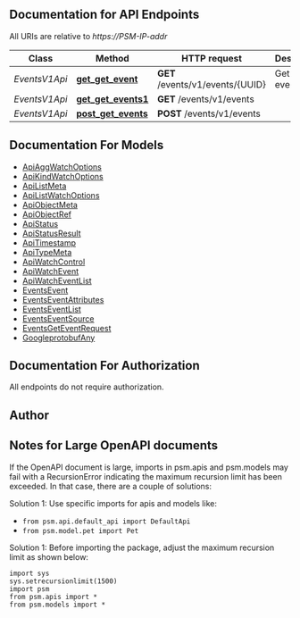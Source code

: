 
## Documentation for API Endpoints

All URIs are relative to *https://PSM-IP-addr*

Class | Method | HTTP request | Description
------------ | ------------- | ------------- | -------------
*EventsV1Api* | [**get_get_event**](../../../../pensando_cloud/docs/EventsV1Api.md#get_get_event) | **GET** /events/v1/events/{UUID} | Get specific event
*EventsV1Api* | [**get_get_events1**](../../../../pensando_cloud/docs/EventsV1Api.md#get_get_events1) | **GET** /events/v1/events | 
*EventsV1Api* | [**post_get_events**](../../../../pensando_cloud/docs/EventsV1Api.md#post_get_events) | **POST** /events/v1/events | 


## Documentation For Models

 - [ApiAggWatchOptions](docs/ApiAggWatchOptions.md)
 - [ApiKindWatchOptions](docs/ApiKindWatchOptions.md)
 - [ApiListMeta](docs/ApiListMeta.md)
 - [ApiListWatchOptions](docs/ApiListWatchOptions.md)
 - [ApiObjectMeta](docs/ApiObjectMeta.md)
 - [ApiObjectRef](docs/ApiObjectRef.md)
 - [ApiStatus](docs/ApiStatus.md)
 - [ApiStatusResult](docs/ApiStatusResult.md)
 - [ApiTimestamp](docs/ApiTimestamp.md)
 - [ApiTypeMeta](docs/ApiTypeMeta.md)
 - [ApiWatchControl](docs/ApiWatchControl.md)
 - [ApiWatchEvent](docs/ApiWatchEvent.md)
 - [ApiWatchEventList](docs/ApiWatchEventList.md)
 - [EventsEvent](docs/EventsEvent.md)
 - [EventsEventAttributes](docs/EventsEventAttributes.md)
 - [EventsEventList](docs/EventsEventList.md)
 - [EventsEventSource](docs/EventsEventSource.md)
 - [EventsGetEventRequest](docs/EventsGetEventRequest.md)
 - [GoogleprotobufAny](docs/GoogleprotobufAny.md)


## Documentation For Authorization

 All endpoints do not require authorization.

## Author




## Notes for Large OpenAPI documents
If the OpenAPI document is large, imports in psm.apis and psm.models may fail with a
RecursionError indicating the maximum recursion limit has been exceeded. In that case, there are a couple of solutions:

Solution 1:
Use specific imports for apis and models like:
- `from psm.api.default_api import DefaultApi`
- `from psm.model.pet import Pet`

Solution 1:
Before importing the package, adjust the maximum recursion limit as shown below:
```
import sys
sys.setrecursionlimit(1500)
import psm
from psm.apis import *
from psm.models import *
```
